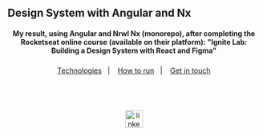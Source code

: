 <h2 align="left">Design System with Angular and Nx</h2>

<h4 align="center">
  My result, using Angular and Nrwl Nx (monorepo), after completing the Rocketseat online course (available on their platform): "Ignite Lab: Building a Design System with React and Figma"
</h4>

###

<p align="center">
  <a href="#computer-technologies">Technologies</a>&nbsp;&nbsp;&nbsp;|&nbsp;&nbsp;&nbsp;
  <a href="#running-the-application">How to run</a>&nbsp;&nbsp;&nbsp;|&nbsp;&nbsp;&nbsp;
  <a href="#mailbox_with_mail-get-in-touch">Get in touch</a>
</p>
<br><br>

###

<!-- <div align="center">
  <img height="200" src="https://i.imgflip.com/65efzo.gif"  />
</div> -->

###

<div align="center">
  <a target="blank" href="https://www.linkedin.com/in/diegojurfest/">
    <img src="https://img.shields.io/static/v1?message=LinkedIn&logo=linkedin&label=&color=0077B5&logoColor=white&labelColor=&style=for-the-badge" height="35" alt="linkedin logo"  />
  </a>
</div>

###
